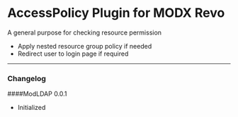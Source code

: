 AccessPolicy Plugin for MODX Revo
=================================

A general purpose for checking resource permission
* Apply nested resource group policy if needed
* Redirect user to login page if required
 
----------------------------------
### Changelog
####ModLDAP 0.0.1 
- Initialized